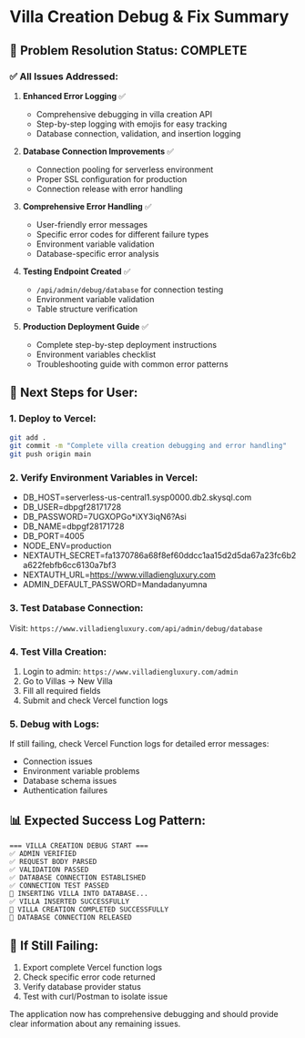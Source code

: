 # Villa Creation Debug & Fix Summary

## 🎯 Problem Resolution Status: COMPLETE

### ✅ All Issues Addressed:

1. **Enhanced Error Logging** ✅
   - Comprehensive debugging in villa creation API
   - Step-by-step logging with emojis for easy tracking
   - Database connection, validation, and insertion logging

2. **Database Connection Improvements** ✅
   - Connection pooling for serverless environment
   - Proper SSL configuration for production
   - Connection release with error handling

3. **Comprehensive Error Handling** ✅
   - User-friendly error messages
   - Specific error codes for different failure types
   - Environment variable validation
   - Database-specific error analysis

4. **Testing Endpoint Created** ✅
   - `/api/admin/debug/database` for connection testing
   - Environment variable validation
   - Table structure verification

5. **Production Deployment Guide** ✅
   - Complete step-by-step deployment instructions
   - Environment variables checklist
   - Troubleshooting guide with common error patterns

## 🚀 Next Steps for User:

### 1. Deploy to Vercel:
```bash
git add .
git commit -m "Complete villa creation debugging and error handling"
git push origin main
```

### 2. Verify Environment Variables in Vercel:
- DB_HOST=serverless-us-central1.sysp0000.db2.skysql.com
- DB_USER=dbpgf28171728
- DB_PASSWORD=7UGXOPGo*iXY3iqN6?Asi
- DB_NAME=dbpgf28171728
- DB_PORT=4005
- NODE_ENV=production
- NEXTAUTH_SECRET=fa1370786a68f8ef60ddcc1aa15d2d5da67a23fc6b2a622febfb6cc6130a7bf3
- NEXTAUTH_URL=https://www.villadiengluxury.com
- ADMIN_DEFAULT_PASSWORD=Mandadanyumna

### 3. Test Database Connection:
Visit: `https://www.villadiengluxury.com/api/admin/debug/database`

### 4. Test Villa Creation:
1. Login to admin: `https://www.villadiengluxury.com/admin`
2. Go to Villas → New Villa
3. Fill all required fields
4. Submit and check Vercel function logs

### 5. Debug with Logs:
If still failing, check Vercel Function logs for detailed error messages:
- Connection issues
- Environment variable problems
- Database schema issues
- Authentication failures

## 📊 Expected Success Log Pattern:
```
=== VILLA CREATION DEBUG START ===
✅ ADMIN VERIFIED
✅ REQUEST BODY PARSED
✅ VALIDATION PASSED
✅ DATABASE CONNECTION ESTABLISHED
✅ CONNECTION TEST PASSED
📝 INSERTING VILLA INTO DATABASE...
✅ VILLA INSERTED SUCCESSFULLY
🎉 VILLA CREATION COMPLETED SUCCESSFULLY
🔄 DATABASE CONNECTION RELEASED
```

## 🔧 If Still Failing:
1. Export complete Vercel function logs
2. Check specific error code returned
3. Verify database provider status
4. Test with curl/Postman to isolate issue

The application now has comprehensive debugging and should provide clear information about any remaining issues.